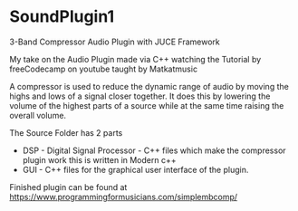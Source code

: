 # SoundPlugin1 
3-Band Compressor Audio Plugin with JUCE Framework

My take on the Audio Plugin made via C++ watching the Tutorial by freeCodecamp on youtube taught by Matkatmusic

A compressor is used to reduce the dynamic range of audio by moving the highs and lows of a signal closer together. It does this by lowering the volume of the highest parts of a source while at the same time raising the overall volume.


The Source Folder has 2 parts
 - DSP - Digital Signal Processor - C++ files which make the compressor plugin work this is written in Modern c++
 - GUI - C++ files for the graphical user interface of the plugin.


Finished plugin can be found at https://www.programmingformusicians.com/simplembcomp/
